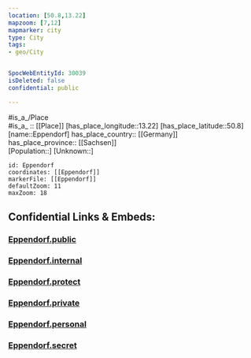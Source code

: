 ```yaml
---
location: [50.8,13.22] 
mapzoom: [7,12] 
mapmarker: city 
type: City
tags:
- geo/City


SpocWebEntityId: 30039
isDeleted: false
confidential: public

---
```

#is_a_/Place  
#is_a_ :: [[Place]] 
[has_place_longitude::13.22] 
[has_place_latitude::50.8] 
[name::Eppendorf] 
has_place_country:: [[Germany]]  
has_place_province:: [[Sachsen]]  
[Population::] 
[Unknown::] 


```leaflet
id: Eppendorf
coordinates: [[Eppendorf]] 
markerFile: [[Eppendorf]] 
defaultZoom: 11 
maxZoom: 18
```


## Confidential Links & Embeds: 

### [Eppendorf.public](/_public/\Earth\Continent\Europe\Europe~Central\Germany\Germany~East\Sachsen\counties~Sachsen\Mittelsachsen\cities~MittelsachsenEppendorf.public.md) 

### [Eppendorf.internal](/_internal/\Earth\Continent\Europe\Europe~Central\Germany\Germany~East\Sachsen\counties~Sachsen\Mittelsachsen\cities~MittelsachsenEppendorf.internal.md) 

### [Eppendorf.protect](/_protect/\Earth\Continent\Europe\Europe~Central\Germany\Germany~East\Sachsen\counties~Sachsen\Mittelsachsen\cities~MittelsachsenEppendorf.protect.md) 

### [Eppendorf.private](/_private/\Earth\Continent\Europe\Europe~Central\Germany\Germany~East\Sachsen\counties~Sachsen\Mittelsachsen\cities~MittelsachsenEppendorf.private.md) 

### [Eppendorf.personal](/_personal/\Earth\Continent\Europe\Europe~Central\Germany\Germany~East\Sachsen\counties~Sachsen\Mittelsachsen\cities~MittelsachsenEppendorf.personal.md) 

### [Eppendorf.secret](/_secret/\Earth\Continent\Europe\Europe~Central\Germany\Germany~East\Sachsen\counties~Sachsen\Mittelsachsen\cities~MittelsachsenEppendorf.secret.md)

